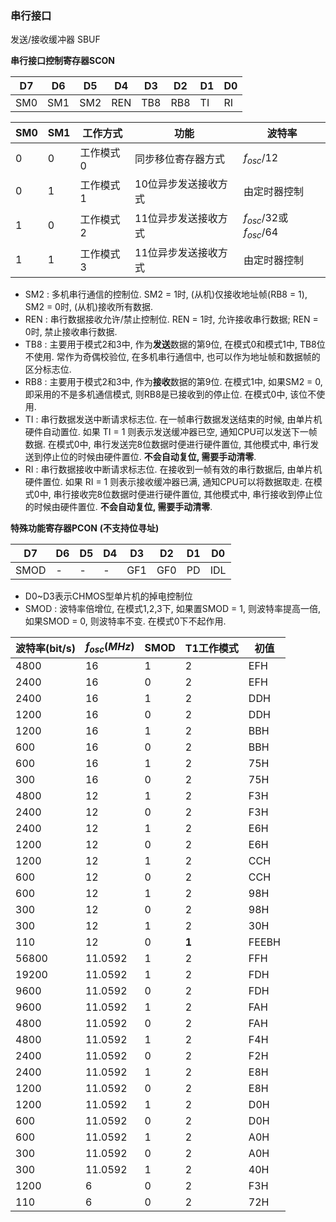 ### 串行接口

发送/接收缓冲器 SBUF

**串行接口控制寄存器SCON**

| D7   | D6   | D5   | D4   | D3   | D2   | D1   | D0   |
| ---- | ---- | ---- | ---- | ---- | ---- | ---- | ---- |
| SM0  | SM1  | SM2  | REN  | TB8  | RB8  | TI   | RI   |

| SM0  | SM1  | 工作方式  | 功能                 | 波特率                     |
| ---- | ---- | --------- | -------------------- | -------------------------- |
| 0    | 0    | 工作模式0 | 同步移位寄存器方式   | $f_{osc}/12$               |
| 0    | 1    | 工作模式1 | 10位异步发送接收方式 | 由定时器控制               |
| 1    | 0    | 工作模式2 | 11位异步发送接收方式 | $f_{osc}/32$或$f_{osc}/64$ |
| 1    | 1    | 工作模式3 | 11位异步发送接收方式 | 由定时器控制               |

- SM2 : 多机串行通信的控制位. SM2 = 1时, (从机)仅接收地址帧(RB8 = 1), SM2 = 0时, (从机)接收所有数据.
- REN : 串行数据接收允许/禁止控制位. REN = 1时, 允许接收串行数据; REN = 0时, 禁止接收串行数据.
- TB8 : 主要用于模式2和3中, 作为**发送**数据的第9位, 在模式0和模式1中, TB8位不使用. 常作为奇偶校验位, 在多机串行通信中, 也可以作为地址帧和数据帧的区分标志位.
- RB8 : 主要用于模式2和3中, 作为**接收**数据的第9位. 在模式1中, 如果SM2 = 0, 即采用的不是多机通信模式, 则RB8是已接收到的停止位. 在模式0中, 该位不使用.
- TI : 串行数据发送中断请求标志位. 在一帧串行数据发送结束的时候, 由单片机硬件自动置位. 如果 TI = 1 则表示发送缓冲器已空, 通知CPU可以发送下一帧数据. 在模式0中, 串行发送完8位数据时便进行硬件置位, 其他模式中, 串行发送到停止位的时候由硬件置位. **不会自动复位, 需要手动清零**.
- RI : 串行数据接收中断请求标志位. 在接收到一帧有效的串行数据后, 由单片机硬件置位. 如果 RI = 1 则表示接收缓冲器已满, 通知CPU可以将数据取走. 在模式0中, 串行接收完8位数据时便进行硬件置位, 其他模式中, 串行接收到停止位的时候由硬件置位. **不会自动复位, 需要手动清零**.

**特殊功能寄存器PCON** **(不支持位寻址)**

| D7   | D6   | D5   | D4   | D3   | D2   | D1   | D0   |
| ---- | ---- | ---- | ---- | ---- | ---- | ---- | ---- |
| SMOD | -    | -    | -    | GF1  | GF0  | PD   | IDL  |

- D0~D3表示CHMOS型单片机的掉电控制位
- SMOD : 波特率倍增位, 在模式1,2,3下, 如果置SMOD = 1, 则波特率提高一倍, 如果SMOD = 0, 则波特率不变. 在模式0下不起作用.

| 波特率(bit/s) | $f_{osc}(MHz)$ | SMOD | T1工作模式 | 初值  |
| ------------- | -------------- | ---- | ---------- | ----- |
| 4800          | 16             | 1    | 2          | EFH   |
| 2400          | 16             | 0    | 2          | EFH   |
| 2400          | 16             | 1    | 2          | DDH   |
| 1200          | 16             | 0    | 2          | DDH   |
| 1200          | 16             | 1    | 2          | BBH   |
| 600           | 16             | 0    | 2          | BBH   |
| 600           | 16             | 1    | 2          | 75H   |
| 300           | 16             | 0    | 2          | 75H   |
| 4800          | 12             | 1    | 2          | F3H   |
| 2400          | 12             | 0    | 2          | F3H   |
| 2400          | 12             | 1    | 2          | E6H   |
| 1200          | 12             | 0    | 2          | E6H   |
| 1200          | 12             | 1    | 2          | CCH   |
| 600           | 12             | 0    | 2          | CCH   |
| 600           | 12             | 1    | 2          | 98H   |
| 300           | 12             | 0    | 2          | 98H   |
| 300           | 12             | 1    | 2          | 30H   |
| 110           | 12             | 0    | **1**      | FEEBH |
| 56800         | 11.0592        | 1    | 2          | FFH   |
| 19200         | 11.0592        | 1    | 2          | FDH   |
| 9600          | 11.0592        | 0    | 2          | FDH   |
| 9600          | 11.0592        | 1    | 2          | FAH   |
| 4800          | 11.0592        | 0    | 2          | FAH   |
| 4800          | 11.0592        | 1    | 2          | F4H   |
| 2400          | 11.0592        | 0    | 2          | F2H   |
| 2400          | 11.0592        | 1    | 2          | E8H   |
| 1200          | 11.0592        | 0    | 2          | E8H   |
| 1200          | 11.0592        | 1    | 2          | D0H   |
| 600           | 11.0592        | 0    | 2          | D0H   |
| 600           | 11.0592        | 1    | 2          | A0H   |
| 300           | 11.0592        | 0    | 2          | A0H   |
| 300           | 11.0592        | 1    | 2          | 40H   |
| 1200          | 6              | 0    | 2          | F3H   |
| 110           | 6              | 0    | 2          | 72H   |
